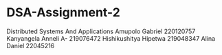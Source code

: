# DSA-Assignment-2
Distributed Systems And Applications
Amupolo Gabriel 220120757
Kanyangela Anneli A- 219076472
Hishikushitya Hipetwa 219048347
Alina Daniel 22045216
